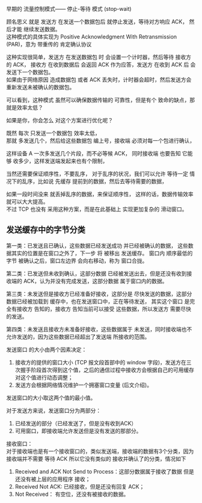 



早期的 流量控制模式—— 停止-等待 模式 (stop-wait)

顾名思义 就是 发送方 在发送一个数据包后 就停止发送，等待对方响应 ACK，
然后才能 继续发送数据。  
这种模式的具体实现为 Positive Acknowledgment With Retransmission (PAR)，意为 带重传的 肯定确认协议  


这种实现很简单，发送方 在发送数据包 时  会设置一个计时器，然后等待 接收方的 ACK，
接收方 在收到数据后 会返回 ACK 作为应答，发送方 在收到 ACK 后 会发送下一个数据包。  
如果由于网络原因 造成数据包 或者 ACK 丢失时，计时器会超时，然后发送方会重新发送未被确认的数据包。  

可以看到，这种模式 虽然可以确保数据传输的 可靠性，但是有个 致命的缺点，那就是效率太低？  

如果是你，你会怎么 对这个方案进行优化呢？







既然 每次 只发送一个数据包 效率太低，  
那就 多发送几个，然后给这些数据包 编上号，接收端 必须对每一个包进行确认，  

这样设备 A 一次多发送几个片段，而不必等候 ACK，
同时接收端 也要告知 它能够 收多少，这样发送端发起来也有个限制，  

当然还需要保证顺序性，不要乱序，
对于乱序的状况，我们可以允许 等待一定 情况下的乱序，比如说  先缓存  提前到的数据，然后去等待需要的数据，  

如果一段时间没来 就丢掉乱序的数据，来保证顺序性，
这样的话，数据传输效率 就可以大大提高。  
不过 TCP 也没有 采用这种方案，而是在此基础上 实现更加复杂的 滑动窗口。   









## 发送缓存中的字节分类

第一类：已发送且已确认，这些数据已经发送成功 并已经被确认的数据，
这些数据其实的位置是在窗口之外了，下一步 将 被移出 发送缓存。
窗口内 顺序最低的字节 被确认之后，窗口左边界 会向右移动，称为 窗口合拢。  

第二类：已发送但未收到确认，这部分数据 已经被发送出去，但是还没有收到接收端的 ACK，认为并没有完成发送，这部分数据 属于窗口内的数据。  

第三类：未发送但是接收方已经准备好接收，这部分是 尽快发送的数据，这部分数据已经被加载到 缓存中，也在发送窗口中，正在等待发送，
其实这个窗口 是完全有接收方 告知的，接收方 告知当前可以接受 这些数据，所以发送方 需要尽快的发送。  

第四类：未发送且接收方未准备好接收，这些数据属于 未发送，同时接收端也不允许发送的，因为这些数据已经超出了发送端 所接收的范围。  




发送窗口 的大小由两个因素决定：  
1. 接收方的提供的窗口大小 (TCP 报文段首部中的 window 字段)，发送方在三次握手阶段首次得到这个值，之后的通信过程中接收方会根据自己的可用缓存对这个值进行动态调整；  
2. 发送方会根据网络情况维护一个拥塞窗口变量 (后文介绍)。  

发送窗口的大小取这两个值的最小值。   

对于发送方来说，发送窗口分为两部分：
1. 已经发送的部分（已经发送了，但是没有收到ACK）
2. 可用窗口，即接收端允许发送但是没有发送的那部分。  

接收窗口：  
对于接收端也是有一个接收窗口的，类似发送端，接收端的数据有3个分类，因为接收端并不需要 等待 ACK 所以它没有类似的 接收并确认了的分类，情况如下  
1. Received and ACK     Not Send to Process：这部分数据属于接收了数据 但是还没有被上层的应用程序 接收；  
2. Received Not ACK:                         已经接收，但是还没有回复 ACK；  
3. Not Received：                            有空位，还没有被接收的数据。  








